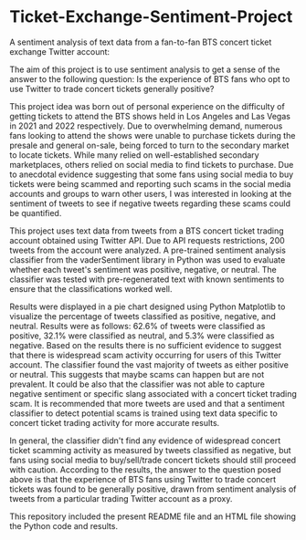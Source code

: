 # Ticket-Exchange-Sentiment-Project
A sentiment analysis of text data from a fan-to-fan BTS concert ticket exchange Twitter account:

The aim of this project is to use sentiment analysis to get a sense of the answer to the following question: Is the experience of BTS fans who opt to use Twitter to trade concert tickets generally positive? 

This project idea was born out of personal experience on the difficulty of getting tickets to attend the BTS shows held in Los Angeles and Las Vegas in 2021 and 2022 respectively. Due to overwhelming demand, numerous fans looking to attend the shows were unable to purchase tickets during the presale and general on-sale, being forced to turn to the secondary market to locate tickets. While many relied on well-established secondary marketplaces, others relied on social media to find tickets to purchase. Due to anecdotal evidence suggesting that some fans using social media to buy tickets were being scammed and reporting such scams in the social media accounts and groups to warn other users, I was interested in looking at the sentiment of tweets to see if negative tweets regarding these scams could be quantified.

This project uses text data from tweets from a BTS concert ticket trading account obtained using Twitter API. Due to API requests restrictions, 200 tweets from the account were analyzed. A pre-trained sentiment analysis classifier from the vaderSentiment library in Python was used to evaluate whether each tweet's sentiment was positive, negative, or neutral. The classifier was tested with pre-regenerated text with known sentiments to ensure that the classifications worked well.
 
Results were displayed in a pie chart designed using Python Matplotlib to visualize the percentage of tweets classified as positive, negative, and neutral. Results were as follows: 62.6% of tweets were classified as positive, 32.1% were classified as neutral, and 5.3% were classified as negative. Based on the results there is no sufficient evidence to suggest that there is widespread scam activity occurring for users of this Twitter account. The classifier found the vast majority of tweets as either positive or neutral. This suggests that maybe scams can happen but are not prevalent. It could be also that the classifier was not able to capture negative sentiment or specific slang associated with a concert ticket trading scam. It is recommended that more tweets are used and that a sentiment classifier to detect potential scams is trained using text data specific to concert ticket trading activity for more accurate results.
 
In general, the classifier didn't find any evidence of widespread concert ticket scamming activity as measured by tweets classified as negative, but fans using social media to buy/sell/trade concert tickets should still proceed with caution. According to the results, the answer to the question posed above is that the experience of BTS fans using Twitter to trade concert tickets was found to be generally positive, drawn from sentiment analysis of tweets from a particular trading Twitter account as a proxy.

This repository included the present README file and an HTML file showing the Python code and results.

